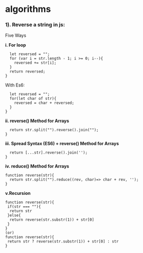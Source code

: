 # algorithms

### 1). Reverse a string in js:

Five Ways 

__i. For loop__

``` function reverse(str){
  let reversed = "";    
  for (var i = str.length - 1; i >= 0; i--){        
    reversed += str[i];
  }    
  return reversed;
}
```

With Es6:
```function reverse(str){
  let reversed = "";
  for(let char of str){
    reversed = char + reversed;
  }
}
```

__ii. reverse() Method for Arrays__

``` function reverse(str){
  return str.split("").reverse().join("");
}
```
__iii. Spread Syntax (ES6) + reverse() Method for Arrays__

```function reverse(str){
  return [...str].reverse().join('');
}
```
__iv. reduce() Method for Arrays__

```
function reverse(str){
  return str.split("").reduce((rev, char)=> char + rev, ''); 
}
```
__v.Recursion__
```
function reverse(str){
 if(str === ""){
  return str 
 }else{
  return reverse(str.substr(1)) + str[0]
 }
}
(or)
function reverse(str){
 return str ? reverse(str.substr(1)) + str[0] : str
}
```

